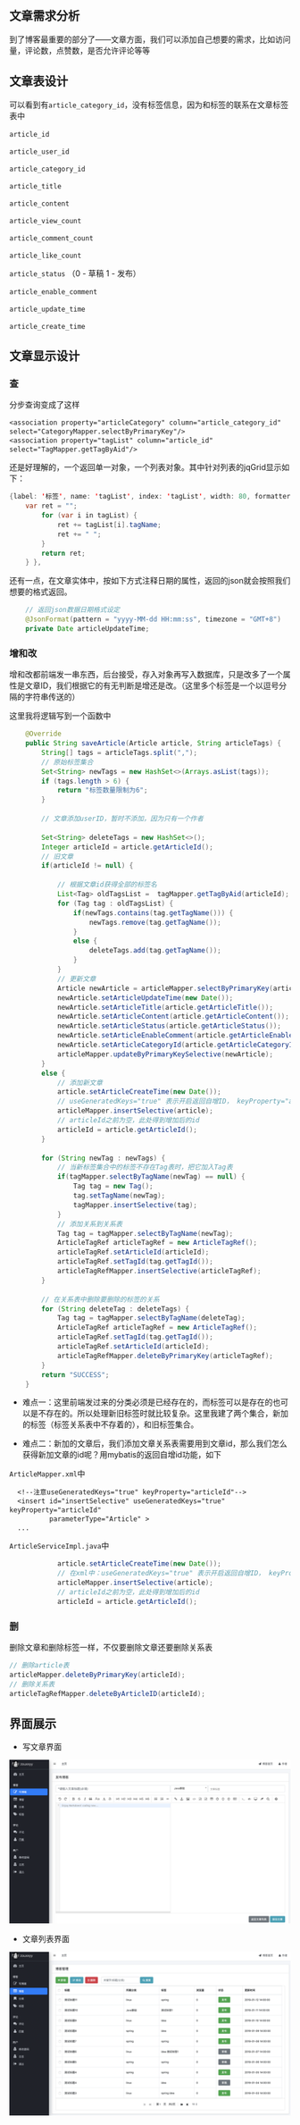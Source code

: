 
## 文章需求分析

到了博客最重要的部分了——文章方面，我们可以添加自己想要的需求，比如访问量，评论数，点赞数，是否允许评论等等

## 文章表设计

可以看到有`article_category_id`，没有标签信息，因为和标签的联系在文章标签表中

  `article_id` 
  
  `article_user_id` 
  
  `article_category_id` 
  
  `article_title` 

  `article_content`  
  
   `article_view_count` 
   
  `article_comment_count` 
  
  `article_like_count` 
  
  `article_status` （0 - 草稿 1 - 发布）

  `article_enable_comment` 
  
  `article_update_time`  
  
  `article_create_time` 

## 文章显示设计


### 查

分步查询变成了这样

```
<association property="articleCategory" column="article_category_id" select="CategoryMapper.selectByPrimaryKey"/>
<association property="tagList" column="article_id" select="TagMapper.getTagByAid"/>
```

还是好理解的，一个返回单一对象，一个列表对象。其中针对列表的jqGrid显示如下：

```java
{label: '标签', name: 'tagList', index: 'tagList', width: 80, formatter: function (tagList) {
    var ret = "";
        for (var i in tagList) {
            ret += tagList[i].tagName;
            ret += " ";
        }
        return ret;
    } },
```

还有一点，在文章实体中，按如下方式注释日期的属性，返回的json就会按照我们想要的格式返回。

```java
    // 返回json数据日期格式设定
    @JsonFormat(pattern = "yyyy-MM-dd HH:mm:ss", timezone = "GMT+8")
    private Date articleUpdateTime;
```

### 增和改

增和改都前端发一串东西，后台接受，存入对象再写入数据库，只是改多了一个属性是文章ID，我们根据它的有无判断是增还是改。（这里多个标签是一个以逗号分隔的字符串传送的）

这里我将逻辑写到一个函数中

```java
    @Override
    public String saveArticle(Article article, String articleTags) {
        String[] tags = articleTags.split(",");
        // 原始标签集合
        Set<String> newTags = new HashSet<>(Arrays.asList(tags));
        if (tags.length > 6) {
            return "标签数量限制为6";
        }

        // 文章添加userID，暂时不添加，因为只有一个作者

        Set<String> deleteTags = new HashSet<>();
        Integer articleId = article.getArticleId();
        // 旧文章
        if(articleId != null) {

            // 根据文章id获得全部的标签名
            List<Tag> oldTagsList =  tagMapper.getTagByAid(articleId);
            for (Tag tag : oldTagsList) {
                if(newTags.contains(tag.getTagName())) {
                    newTags.remove(tag.getTagName());
                }
                else {
                    deleteTags.add(tag.getTagName());
                }
            }
            // 更新文章
            Article newArticle = articleMapper.selectByPrimaryKey(articleId);
            newArticle.setArticleUpdateTime(new Date());
            newArticle.setArticleTitle(article.getArticleTitle());
            newArticle.setArticleContent(article.getArticleContent());
            newArticle.setArticleStatus(article.getArticleStatus());
            newArticle.setArticleEnableComment(article.getArticleEnableComment());
            newArticle.setArticleCategoryId(article.getArticleCategoryId());
            articleMapper.updateByPrimaryKeySelective(newArticle);
        }
        else {
            // 添加新文章
            article.setArticleCreateTime(new Date());
            // useGeneratedKeys="true" 表示开启返回自增ID， keyProperty="articleId" 表示返回主键的名字。
            articleMapper.insertSelective(article);
            // articleId之前为空，此处得到增加后的id
            articleId = article.getArticleId();
        }

        for (String newTag : newTags) {
            // 当新标签集合中的标签不存在Tag表时，把它加入Tag表
            if(tagMapper.selectByTagName(newTag) == null) {
                Tag tag = new Tag();
                tag.setTagName(newTag);
                tagMapper.insertSelective(tag);
            }
            // 添加关系到关系表
            Tag tag = tagMapper.selectByTagName(newTag);
            ArticleTagRef articleTagRef = new ArticleTagRef();
            articleTagRef.setArticleId(articleId);
            articleTagRef.setTagId(tag.getTagId());
            articleTagRefMapper.insertSelective(articleTagRef);
        }

        // 在关系表中删除要删除的标签的关系
        for (String deleteTag : deleteTags) {
            Tag tag = tagMapper.selectByTagName(deleteTag);
            ArticleTagRef articleTagRef = new ArticleTagRef();
            articleTagRef.setTagId(tag.getTagId());
            articleTagRef.setArticleId(articleId);
            articleTagRefMapper.deleteByPrimaryKey(articleTagRef);
        }
        return "SUCCESS";
    }
```

- 难点一：这里前端发过来的分类必须是已经存在的，而标签可以是存在的也可以是不存在的。所以处理新旧标签时就比较复杂。这里我建了两个集合，新加的标签（标签关系表中不存着的），和旧标签集合。

- 难点二：新加的文章后，我们添加文章关系表需要用到文章id，那么我们怎么获得新加文章的id呢？用mybatis的返回自增id功能，如下

`ArticleMapper.xml`中

```
  <!--注意useGeneratedKeys="true" keyProperty="articleId"-->
  <insert id="insertSelective" useGeneratedKeys="true" keyProperty="articleId"
          parameterType="Article" >
  ...
```

`ArticleServiceImpl.java`中


```java
            article.setArticleCreateTime(new Date());
            // 在xml中：useGeneratedKeys="true" 表示开启返回自增ID， keyProperty="articleId" 表示返回主键的名字。
            articleMapper.insertSelective(article);
            // articleId之前为空，此处得到增加后的id
            articleId = article.getArticleId();
```

### 删

删除文章和删除标签一样，不仅要删除文章还要删除关系表

```java
// 删除article表
articleMapper.deleteByPrimaryKey(articleId);
// 删除关系表
articleTagRefMapper.deleteByArticleID(articleId);
```


## 界面展示

- 写文章界面

![编辑](../image/edit.png)

- 文章列表界面

![文章](../image/blog.png)
